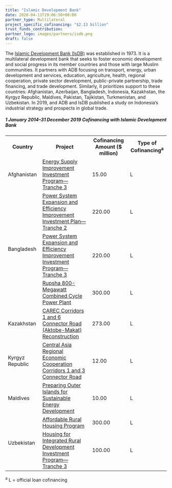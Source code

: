 ```yaml
---
title: "Islamic Development Bank"
date: 2020-04-11T19:06:50+08:00
partner_type: Multilateral
project_specific_cofinancing: "$2.13 billion"
trust_funds_contribution: 
partner_logo: images/partners/isdb.png
draft: false
---
```


The <a href="https://www.isdb.org/">Islamic Development Bank (IsDB)</a> was established in 1973. It is a multilateral development bank that seeks to foster economic development and social progress in its member countries and those with large Muslim communities. It partners with ADB focusing on transport, energy, urban development and services, education, agriculture, health, regional cooperation, private sector development, public-private partnership, trade financing, and trade development. Similarly, it prioritizes support to these countries: Afghanistan, Azerbaijan, Bangladesh, Indonesia, Kazakhstan, the Kyrgyz Republic, Maldives, Pakistan, Tajikistan, Turkmenistan, and Uzbekistan. In 2019, and ADB and IsDB published a study on Indonesia’s industrial strategy and prospects in global trade. 

<split>

##### _1 January 2014–31 December 2019_ Cofinancing with Islamic Development Bank

<table class="table dr-partner-table">

<tr>
<th>Country</th>
<th>Project</th>
<th>Cofinancing Amount ($ million)</th>
<th>Type of Cofinancing<sup>a</sup></th>
</tr>
<tr>
<td>Afghanistan</td>
<td><a href="https://www.adb.org/projects/47282-005/main" target="_blank">Energy
Supply Improvement Investment Program—Tranche 3</a></td>
<td>15.00 </td>
<td>L</td>
</tr>
<tr>
<td rowspan="3">Bangladesh</td>
<td><a href="https://www.adb.org/projects/42378-016/main" target="_blank">Power
System Expansion and Efficiency Improvement Investment Plan—Tranche 2</a></td>
<td>220.00 </td>
<td>L</td>
</tr>
<tr>
<td><a href="https://www.adb.org/projects/42378-017/main" target="_blank">Power System Expansion and Efficiency Improvement Investment Program—Tranche 3</a></td>
<td>220.00 </td>
<td>L</td>
</tr>
<tr>
<td><a href="https://www.adb.org/projects/50161-003/main" target="_blank">Rupsha 800-Megawatt Combined Cycle Power Plant</a></td>
<td>300.00 </td>
<td>L</td>
</tr>
<tr>
<td>Kazakhstan</td>
<td><a href="https://www.adb.org/projects/48424-002/main" target="_blank">CAREC Corridors 1 and 6 Connector Road (Aktobe-Makat) Reconstruction</a></td>
<td>273.00 </td>
<td>L</td>
</tr>
<tr>
<td>Kyrgyz Republic</td>
<td><a href="https://www.adb.org/projects/48401-007/main" target="_blank">Central Asia Regional Economic Cooperation Corridors 1 and 3 Connector Road</a></td>
<td>12.00 </td>
<td>L</td>
</tr>
<tr>
<td>Maldives</td>
<td><a href="https://www.adb.org/projects/46122-003/main" target="_blank">Preparing Outer Islands for Sustainable Energy Development</a></td>
<td>10.00 </td>
<td>L</td>
</tr>
<tr>
<td rowspan="2">Uzbekistan</td>
<td><a href="https://www.adb.org/projects/50022-002/main" target="_blank">Affordable Rural Housing Program</a></td>
<td>300.00 </td>
<td>L</td>
</tr>
<tr>
<td><a href="https://www.adb.org/projects/44318-026/main" target="_blank">Housing for Integrated Rural Development Investment Program—Tranche 3</a></td>
<td>100.00 </td>
<td>L</td>
</tr>
</table>

<p class="dr-footnote"><sup>a</sup> L = official loan cofinancing</p> 